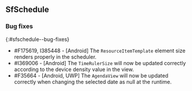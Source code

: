 ## SfSchedule

### Bug fixes
{:#sfschedule--bug-fixes}

* \#F175619, I385448 - [Android] The `ResourceItemTemplate` element size renders properly in the scheduler.
* \#I369006 - [Android] The `TimeRulerSize` will now be updated correctly according to the device density value in the view.
* \#F35664 - [Android, UWP] The `AgendaView` will now be updated correctly when changing the selected date as null at the runtime.
